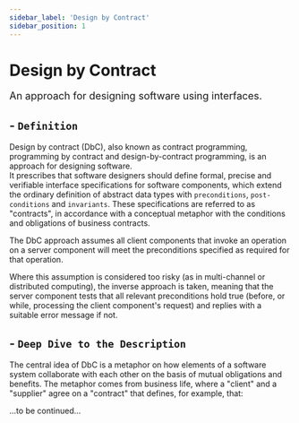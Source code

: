 ```yaml
---
sidebar_label: 'Design by Contract'
sidebar_position: 1
---
```


# Design by Contract

<font size="4">An approach for designing software using interfaces.</font>

## - `Definition`  

Design by contract (DbC), also known as contract programming, programming by contract and design-by-contract programming, is an approach for designing software.  
It prescribes that software designers should define formal, precise and verifiable interface specifications for software components, which extend the ordinary definition of abstract data types with `preconditions`, `post-conditions` and `invariants`. These specifications are referred to as "contracts", in accordance with a conceptual metaphor with the conditions and obligations of business contracts.  

The DbC approach assumes all client components that invoke an operation on a server component will meet the preconditions specified as required for that operation.  

Where this assumption is considered too risky (as in multi-channel or distributed computing), the inverse approach is taken, meaning that the server component tests that all relevant preconditions hold true (before, or while, processing the client component's request) and replies with a suitable error message if not.


## - `Deep Dive to the Description`

The central idea of DbC is a metaphor on how elements of a software system collaborate with each other on the basis of mutual obligations and benefits. The metaphor comes from business life, where a "client" and a "supplier" agree on a "contract" that defines, for example, that:  

...to be continued...